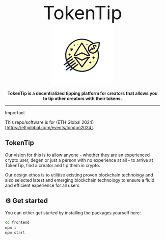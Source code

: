 


<div align="center">
<div style="text-align:center; font-size: 60px;">TokenTip </div>
<img src="images/TokenTipLogo.png" width="200">
  <p>
    <b>
      TokenTip is a decentralized tipping platform for creators that allows you to tip other creators with their tokens.
    </b>
   </p>
</div>

--------------

>[!IMPORTANT]
>This repo/software is for (ETH Global 2024)[https://ethglobal.com/events/london2024].
>

## TokenTip

Our vision for this is to allow anyone - whether they are an experienced crypto user, degen or just a person with no experience at all - to arrive at TokenTip, find a creator and tip them in crypto.

Our design ethos is to utilitise existing proven blockchain technology and also selected latest and emerging blockchain technology to ensure a fluid and efficient experience for all users.


## ⚙ Get started

You can either get started by installing the packages yourself here:

```bash
cd frontend
npm i
npm start 
```
